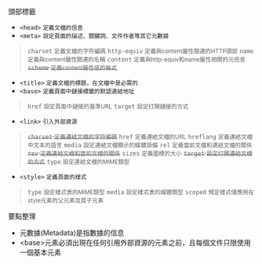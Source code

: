  頭部標籤
- `<head>` <small>定義文檔的信息</small>
- `<meta>` <small>設定頁面的描述、關鍵詞、文件作者等其它元數據</small>

>`charset` <small>定義文檔的字符編碼</small>
>`http-equiv` <small>定義與content屬性關連的HTTP頭部</small>
>`name` <small>定義與content屬性關連的名稱</small>
>`content` <small>定義與http-equiv和name屬性相關的元信息</small>
><s>`scheme` <small>定義content屬性值的格式</small></s>
- `<title>` <small>定義文檔的標題，在文檔中是必需的</small>
- `<base>` <small>定義頁面中鏈接標籤的默認連結地址</small>

>`href` <small>設定頁面中鏈接的基準URL</small>
>`target` <small>設定打開鏈接的方式</small>
- `<link>` <small>引入外部資源</small>

><s>`charset` <small>定義連結文檔的字符編碼</small></s>
>`href` <small>定義連結文檔的URL</small>
>`hreflang` <small>定義連結文檔中文本的語言</small>
>`media` <small>設定連結文檔顯示的媒體設備</small>
>`rel` <small>定義當前文檔和連結文檔的關係</small>
><s>`rev` <small>定義連結文檔和當前文檔的關係</small></s>
>`sizes` <small>定義圖標的大小</small>
><s>`target` <small>設定打開連結文檔的方式</small></s>
>`type` <small>設定連結文檔的MIME類型</small>
- `<style>` <small>定義頁面的樣式</small>

>`type` <small>設定樣式表的MIME類型</small>
>`media` <small>設定樣式表的媒體類型</small>
>`scoped` <small>規定樣式僅應用在style元素的父元素及其子元素</small>

要點整理
- 元數據(Metadata)是指數據的信息
- \<base\>元素必須出現在任何引用外部資源的元素之前，且每個文件只限使用一個基本元素